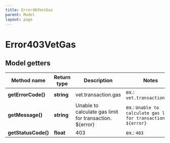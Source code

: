 ```yaml
---
title: Error403VetGas
parent: Model
layout: page
---
```


# Error403VetGas

## Model getters

Method name | Return type | Description | Notes
------------ | ------------- | ------------- | -------------
**getErrorCode()** | **string** | vet.transaction.gas | ex.: `vet.transaction.gas`
**getMessage()** | **string** | Unable to calculate gas limit for transaction. ${error} | ex.: `Unable to calculate gas limit for transaction. ${error}`
**getStatusCode()** | **float** | 403 | ex.: `403`

